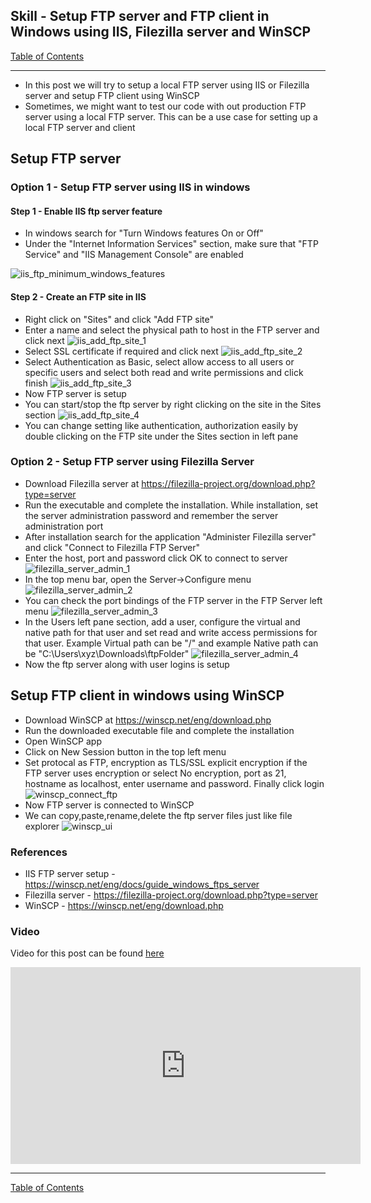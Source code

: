 
## Skill - Setup FTP server and FTP client in Windows using IIS, Filezilla server and WinSCP

[Table of Contents](https://nagasudhir.blogspot.com/2020/04/taming-python-table-of-contents.html)

<hr/>

* In this post we will try to setup a local FTP server using IIS or Filezilla server and setup FTP client using WinSCP
* Sometimes, we might want to test our code with out production FTP server using a local FTP server. This can be a use case for setting up a local FTP server and client

## Setup FTP server
### Option 1 - Setup FTP server using IIS in windows
#### Step 1 - Enable IIS ftp server feature
* In windows search for "Turn Windows features On or Off" 
* Under the "Internet Information Services" section, make sure that "FTP Service" and "IIS Management Console" are enabled

![iis_ftp_minimum_windows_features](https://github.com/nagasudhirpulla/taming_python/raw/master/blog/skills/assets/img/iis_ftp_minimum_windows_features.PNG)
#### Step 2 - Create an FTP site in IIS
* Right click on "Sites" and click "Add FTP site"
* Enter a name and select the physical path to host in the FTP server and click next
![iis_add_ftp_site_1](https://github.com/nagasudhirpulla/taming_python/raw/master/blog/skills/assets/img/iis_add_ftp_site_1.PNG)
* Select SSL certificate if required and click next
![iis_add_ftp_site_2](https://github.com/nagasudhirpulla/taming_python/raw/master/blog/skills/assets/img/iis_add_ftp_site_2.PNG)
* Select Authentication as Basic, select allow access to all users or specific users and select both read and write permissions and click finish
![iis_add_ftp_site_3](https://github.com/nagasudhirpulla/taming_python/raw/master/blog/skills/assets/img/iis_add_ftp_site_3.PNG)
* Now FTP server is setup
* You can start/stop the ftp server by right clicking on the site in the Sites section
![iis_add_ftp_site_4](https://github.com/nagasudhirpulla/taming_python/raw/master/blog/skills/assets/img/iis_add_ftp_site_4.PNG)
* You can change setting like authentication, authorization easily by double clicking on the FTP site under the Sites section in left pane 

### Option 2 - Setup FTP server using Filezilla Server
* Download Filezilla server at https://filezilla-project.org/download.php?type=server
* Run the executable and complete the installation. While installation, set the server administration password and remember the server administration port
* After installation search for the application "Administer Filezilla server" and click "Connect to Filezilla FTP Server"
* Enter the host, port and password click OK to connect to server
![filezilla_server_admin_1](https://github.com/nagasudhirpulla/taming_python/raw/master/blog/skills/assets/img/filezilla_server_admin_1.PNG)
* In the top menu bar, open the Server->Configure menu
![filezilla_server_admin_2](https://github.com/nagasudhirpulla/taming_python/raw/master/blog/skills/assets/img/filezilla_server_admin_2.PNG)
* You can check the port bindings of the FTP server in the FTP Server left menu
![filezilla_server_admin_3](https://github.com/nagasudhirpulla/taming_python/raw/master/blog/skills/assets/img/filezilla_server_admin_3.PNG) 
* In the Users left pane section, add a user, configure the virtual and native path for that user and set read and write access permissions for that user. Example Virtual path can be "/" and example Native path can be "C:\Users\xyz\Downloads\ftpFolder"
![filezilla_server_admin_4](https://github.com/nagasudhirpulla/taming_python/raw/master/blog/skills/assets/img/filezilla_server_admin_4.PNG)
* Now the ftp server along with user logins is setup

## Setup FTP client in windows using WinSCP
* Download WinSCP at https://winscp.net/eng/download.php
* Run the downloaded executable file and complete the installation
* Open WinSCP app
* Click on New Session button in the top left menu
* Set protocal as FTP, encryption as TLS/SSL explicit encryption if the FTP server uses encryption or select No encryption, port as 21, hostname as localhost, enter username and password. Finally click login
![winscp_connect_ftp](https://github.com/nagasudhirpulla/taming_python/raw/master/blog/skills/assets/img/winscp_connect_ftp.PNG)
* Now FTP server is connected to WinSCP
* We can copy,paste,rename,delete the ftp server files just like file explorer
![winscp_ui](https://github.com/nagasudhirpulla/taming_python/raw/master/blog/skills/assets/img/winscp_ui.PNG)
 
### References
* IIS FTP server setup - https://winscp.net/eng/docs/guide_windows_ftps_server
* Filezilla server - https://filezilla-project.org/download.php?type=server
* WinSCP - https://winscp.net/eng/download.php

### Video
Video for this post can be found [here](https://youtu.be/6gHlAfviiPM)

<iframe width="560" height="315" src="https://www.youtube.com/embed/6gHlAfviiPM" title="YouTube video player" frameborder="0" allow="accelerometer; autoplay; clipboard-write; encrypted-media; gyroscope; picture-in-picture" allowfullscreen></iframe>

<hr/>

[Table of Contents](https://nagasudhir.blogspot.com/2020/04/taming-python-table-of-contents.html)




<!--stackedit_data:
eyJoaXN0b3J5IjpbMjAzMzkzNjA3N119
-->